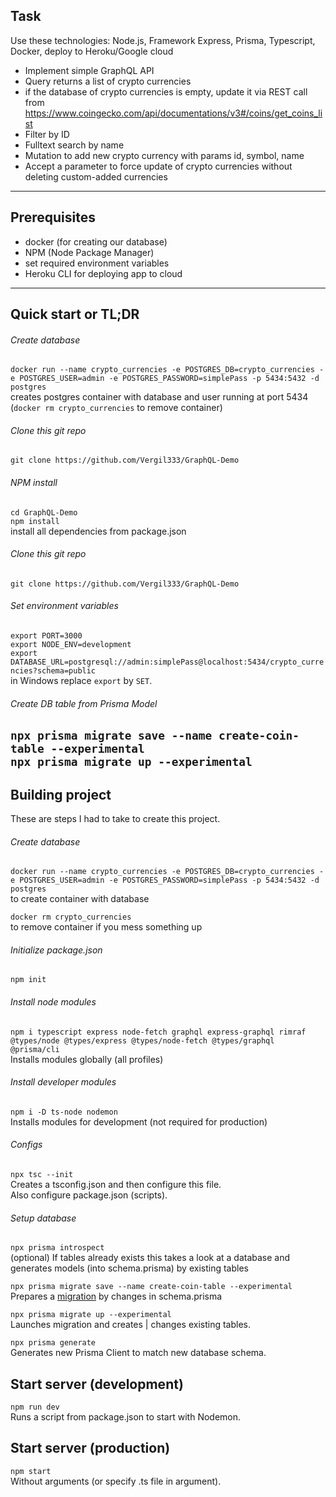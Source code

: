 ## Task

Use these technologies: Node.js, Framework Express, Prisma, Typescript, Docker, deploy to Heroku/Google cloud

- Implement simple GraphQL API
- Query returns a list of crypto currencies
- if the database of crypto currencies is empty, update it via REST call from https://www.coingecko.com/api/documentations/v3#/coins/get_coins_list
- Filter by ID
- Fulltext search by name
- Mutation to add new crypto currency with params id, symbol, name
- Accept a parameter to force update of crypto currencies without deleting custom-added currencies

---

## Prerequisites  
- docker (for creating our database)
- NPM (Node Package Manager) 
- set required environment variables
- Heroku CLI for deploying app to cloud
---
## Quick start or TL;DR  

###### Create database
`docker run --name crypto_currencies -e POSTGRES_DB=crypto_currencies -e POSTGRES_USER=admin -e POSTGRES_PASSWORD=simplePass -p 5434:5432 -d postgres`  
creates postgres container with database and user running at port 5434   
(`docker rm crypto_currencies` to remove container)  

###### Clone this git repo
`git clone https://github.com/Vergil333/GraphQL-Demo`  

###### NPM install
`cd GraphQL-Demo`  
`npm install`  
install all dependencies from package.json  

###### Clone this git repo  
`git clone https://github.com/Vergil333/GraphQL-Demo`

###### Set environment variables
`export PORT=3000`  
`export NODE_ENV=development`    
`export DATABASE_URL=postgresql://admin:simplePass@localhost:5434/crypto_currencies?schema=public`  
in Windows replace `export` by `SET`.  
  
###### Create DB table from Prisma Model
`npx prisma migrate save --name create-coin-table --experimental`  
`npx prisma migrate up --experimental`  
---

## Building project  
These are steps I had to take to create this project.

###### Create database
`docker run --name crypto_currencies -e POSTGRES_DB=crypto_currencies -e POSTGRES_USER=admin -e POSTGRES_PASSWORD=simplePass -p 5434:5432 -d postgres`  
to create container with database    
  
`docker rm crypto_currencies`  
to remove container if you mess something up  

###### Initialize package.json
`npm init`  

###### Install node modules
`npm i typescript express node-fetch graphql express-graphql rimraf @types/node @types/express @types/node-fetch @types/graphql @prisma/cli`  
Installs modules globally (all profiles)  

###### Install developer modules
`npm i -D ts-node nodemon`  
Installs modules for development (not required for production)  

###### Configs
`npx tsc --init`  
Creates a tsconfig.json and then configure this file.  
Also configure package.json (scripts).  

###### Setup database
`npx prisma introspect`  
(optional) If tables already exists this takes a look at a database and generates models (into schema.prisma) by existing tables  

`npx prisma migrate save --name create-coin-table --experimental`  
Prepares a [migration] by changes in schema.prisma  
  
`npx prisma migrate up --experimental`  
Launches migration and creates | changes existing tables.  

`npx prisma generate`    
Generates new Prisma Client to match new database schema.  

## Start server (development)
`npm run dev`  
Runs a script from package.json to start with Nodemon.  

## Start server (production)
`npm start`  
Without arguments (or specify .ts file in argument).  


[migration]: https://www.prisma.io/docs/getting-started/setup-prisma/start-from-scratch-prisma-migrate-typescript-postgres
